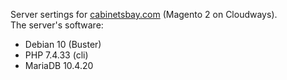 Server sertings for [cabinetsbay.com](https://cabinetsbay.com) (Magento 2 on Cloudways).  
The server's software:
- Debian 10 (Buster)
- PHP 7.4.33 (cli)
- MariaDB 10.4.20